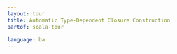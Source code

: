 ```yaml
---
layout: tour
title: Automatic Type-Dependent Closure Construction
partof: scala-tour

language: ba
---
```


